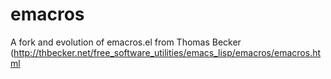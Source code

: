 # emacros
A fork and evolution of emacros.el from Thomas Becker (http://thbecker.net/free_software_utilities/emacs_lisp/emacros/emacros.html 
